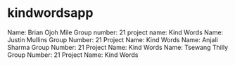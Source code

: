 # kindwordsapp


Name: Brian Ojoh Mile   Group number: 21   project name: Kind Words
Name: Justin Mullins Group Number: 21 Project Name: Kind Words
Name: Anjali Sharma Group Number: 21 Project Name: Kind Words
Name: Tsewang Thilly Group Number: 21 Project Name: Kind Words

